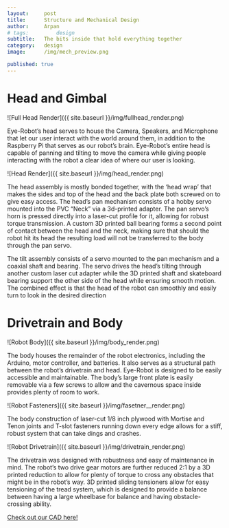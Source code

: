 ```yaml
---
layout:     post
title:      Structure and Mechanical Design
author:     Arpan
# tags: 		design
subtitle:  	The bits inside that hold everything together
category:   design
image: 		/img/mech_preview.png

published: true
---
```

<!-- Start Writing Below in Markdown -->


# Head and Gimbal

![Full Head Render]({{ site.baseurl }}/img/fullhead_render.png)


Eye-Robot’s head serves to house the Camera, Speakers, and Microphone that let our user interact with the world around them, in addition to the Raspberry Pi that serves as our robot’s brain. Eye-Robot’s entire head is capable of panning and tilting to move the camera while giving people interacting with the robot a clear idea of where our user is looking. 

![Head Render]({{ site.baseurl }}/img/head_render.png)


The head assembly is mostly bonded together, with the ‘head wrap’ that makes the sides and top of the head and the back plate both screwed on to give easy access. The head’s pan mechanism consists of a hobby servo mounted into the PVC “Neck” via a 3d-printed adapter. The pan servo’s horn is pressed directly into a laser-cut profile for it, allowing for robust torque transmission. A custom 3D printed ball bearing forms a second point of contact between the head and the neck, making sure that should the robot hit its head the resulting load will not be transferred to the body through the pan servo. 


The tilt assembly consists of a servo mounted to the pan mechanism and a coaxial shaft and bearing. The servo drives the head’s tilting through another custom laser cut adapter while the 3D printed shaft and skateboard bearing support the other side of the head while ensuring smooth motion. The combined effect is that the head of the robot can smoothly and easily turn to look in the desired direction

# Drivetrain and Body

![Robot Body]({{ site.baseurl }}/img/body_render.png)


The body houses the remainder of the robot electronics, including the Arduino, motor controller, and batteries. It also serves as a structural path between the robot’s drivetrain and head. Eye-Robot is designed to be easily accessible and maintainable. The body’s large front plate is easily removable via a few screws to allow and the cavernous space inside provides plenty of room to work.

![Robot Fasteners]({{ site.baseurl }}/img/fasetner__render.png)


The body construction of laser-cut 1/8 inch plywood with Mortise and Tenon joints and T-slot fasteners running down every edge allows for a stiff, robust system that can take dings and crashes. 

![Robot Drivetrain]({{ site.baseurl }}/img/drivetrain_render.png)


The drivetrain was designed with robustness and easy of maintenance in mind. The robot’s two drive gear motors are further reduced 2:1 by a 3D printed reduction to allow for plenty of torque to cross any obstacles that might be in the robot’s way. 3D printed sliding tensioners allow for easy tensioning of the tread system, which is designed to provide a balance between having a large wheelbase for balance and having obstacle-crossing ability. 


[Check out our CAD here!](https://workbench.grabcad.com/workbench/projects/gc5CccgZbG69Ye2VdF1QV3mMdk6OAbp13Nvs5faDR5qIlN#/space/gc_UQgANNni6tVCOOWOJi7vrluBssNIJ_zcJZfqpfFr7fG)


<!-- [Link to Google](https://www.google.com) -->
<!-- ![Image embed]({{ site.baseurl }}/img/Logo_Fairy_Tail_right.png) -->
